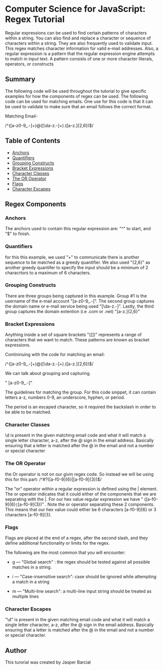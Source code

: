 # Computer Science for JavaScript: Regex Tutorial

Regular expressions can be used to find certain patterns of characters within a string. You can also find and replace a character or sequence of characters within a string. They are also frequently used to validate input. This regex matches character information for valid e-mail addresses. Also, a regular expression is a pattern that the regular expression engine attempts to match in input text. A pattern consists of one or more character literals, operators, or constructs

## Summary

The following code will be used throughout the tutorial to give specific examples for how the components of regex can be used. The following code can be used for matching emails. One use for this code is that it can be used to validate to make sure that an email follows the correct format.

Matching Email-

/^([a-z0-9_\.-]+)@([\da-z\.-]+)\.([a-z\.]{2,6})$/

## Table of Contents

- [Anchors](#anchors)
- [Quantifiers](#quantifiers)
- [Grouping Constructs](#grouping-constructs)
- [Bracket Expressions](#bracket-expressions)
- [Character Classes](#character-classes)
- [The OR Operator](#the-or-operator)
- [Flags](#flags)
- [Character Escapes](#character-escapes)

## Regex Components

### Anchors
The anchors used to contain this regular expression are: "^" to start, and "$" to finish.

### Quantifiers
for this this example, we used "+" to communicate there is another sequence to be matched as a greedy quantifier. We also used "{2,6}" as another greedy quantifer to specify the input should be a minimum of 2 characrtors to a maximum of 6 characters.

### Grouping Constructs
There are three groups being captured in this example. Group #1 is the username of the e-mail account "[a-z0-9_\.-]". The second group captures the domain name or e-mail service being used "[\da-z\.-]". Lastly, the third group captures the domain extention (i.e .com or .net) "[a-z\.]{2,6}"

### Bracket Expressions
Anything inside a set of square brackets "([])" represents a range of characters that we want to match. These patterns are known as bracket expressions.

Contininuing with the code for matching an email:

/^([a-z0-9_\.-]+)@([\da-z\.-]+)\.([a-z\.]{2,6})$/

We can talk about grouping and capturing.

" [a-z0-9_\.-]"

The guidelines for matching the group. For this code snippet, it can contain letters a-z, numbers 0-9, an underscore, hyphen, or period.

The period is an escaped character, so it required the backslash in order to be able to be matched.

### Character Classes
\d is present in the given matching email code and what it will match a single letter character, a-z, after the @ sign in the email address. Basically ensuring that a letter is matched after the @ in the email and not a number or special character

### The OR Operator
the Or operator is not on our givin regex code. So instead we will be using this for this part: /^#?([a-f0-9]{6}|[a-f0-9]{3})$/

The "or" operator within a regular expression is defined using the | element. The or operator indicates that it could either of the components that we are separating with the |. For our hex value regular expression we have " ([a-f0-9]{6}``|``[a-f0-9]{3})" . Note the or operator separating these 2 components. This means that our hex value could either be 6 characters [a-f0-9]{6} or 3 characters [a-f0-9]{3}.


### Flags
 Flags are placed at the end of a regex, after the second slash, and they define additional functionality or limits for the regex.

 The following are the most common that you will encounter:

- g — "Global search" : the regex should be tested against all possible matches in a string.

- i — "Case-insensitive search": case should be ignored while attempting a match in a string

- m — "Multi-line search": a multi-line input string should be treated as multiple lines

### Character Escapes

"\d" is present in the given matching email code and what it will match a single letter character, a-z, after the @ sign in the email address. Basically ensuring that a letter is matched after the @ in the email and not a number or special character.
## Author

This turorial was created by Jasper Barcial

